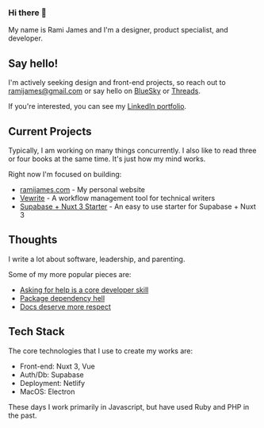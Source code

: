 ### Hi there 👋

My name is Rami James and I'm a designer, product specialist, and developer.

## Say hello!

I'm actively seeking design and front-end projects, so reach out to [ramijames@gmail.com](mailto:ramijames@gmail.com) or say hello on [BlueSky](https://bsky.app/profile/ramijames.bsky.social) or [Threads](https://www.threads.net/@itsramijames).

If you're interested, you can see my [LinkedIn portfolio](https://www.linkedin.com/in/rami-james/).

## Current Projects

Typically, I am working on many things concurrently. I also like to read three or four books at the same time. It's just how my mind works.

Right now I'm focused on building:

- [ramijames.com](https://www.ramijames.com/) - My personal website
- [Vewrite](https://github.com/ramijames/vewrite) - A workflow management tool for technical writers
- [Supabase + Nuxt 3 Starter](https://github.com/ramijames/supabase-nuxt3-starter) - An easy to use starter for Supabase + Nuxt 3

## Thoughts

I write a lot about software, leadership, and parenting.

Some of my more popular pieces are:

- [Asking for help is a core developer skill](https://www.ramijames.com/thoughts/asking-for-help-is-a-core-skill)
- [Package dependency hell](https://www.ramijames.com/thoughts/package-dependency-hell)
- [Docs deserve more respect](https://www.ramijames.com/thoughts/docs-deserve-more-respect)

## Tech Stack
The core technologies that I use to create my works are:

- Front-end: Nuxt 3, Vue
- Auth/Db: Supabase
- Deployment: Netlify
- MacOS: Electron

These days I work primarily in Javascript, but have used Ruby and PHP in the past.
